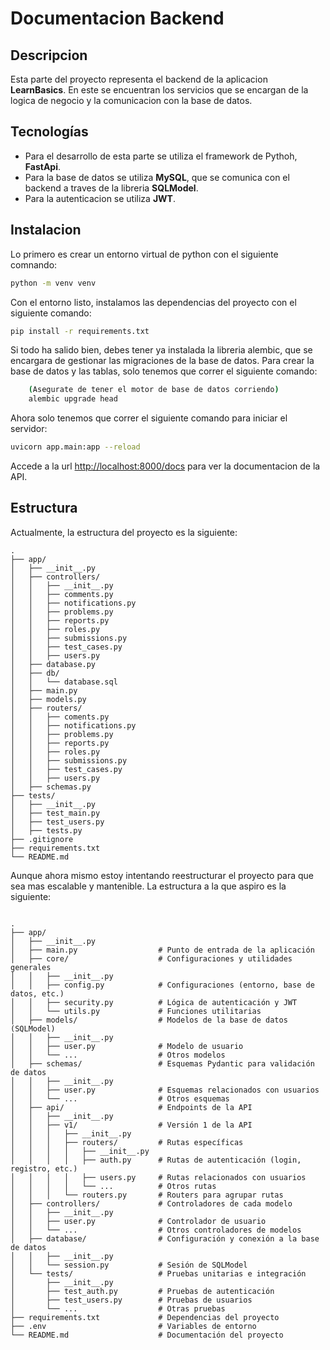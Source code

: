 # Documentacion Backend

## Descripcion
Esta parte del proyecto representa el backend de la aplicacion **LearnBasics**. En este se encuentran los servicios que se encargan de la logica de negocio y la comunicacion con la base de datos.

## Tecnologías
- Para el desarrollo de esta parte se utiliza el framework de Pythoh, **FastApi**.
- Para la base de datos se utiliza **MySQL**, que se comunica con el backend a traves de la libreria **SQLModel**.
- Para la autenticacion se utiliza **JWT**.

## Instalacion
Lo primero es crear un entorno virtual de python con el siguiente comnando:

``` bash
python -m venv venv
```

Con el entorno listo, instalamos las dependencias del proyecto con el siguiente comando:

``` bash
pip install -r requirements.txt
```

Si todo ha salido bien, debes tener ya instalada la libreria alembic, que se encargara de gestionar las migraciones de la base de datos. Para crear la base de datos y las tablas, solo tenemos que correr el siguiente comando:
``` bash
    (Asegurate de tener el motor de base de datos corriendo)
    alembic upgrade head
```

Ahora solo tenemos que correr el siguiente comando para iniciar el servidor:

``` bash
uvicorn app.main:app --reload
```
Accede a la url [http://localhost:8000/docs](http://localhost:8000/docs) para ver la documentacion de la API.



## Estructura

Actualmente, la estructura del proyecto es la siguiente:

``` textplain
.
├── app/
│   ├── __init__.py
│   ├── controllers/
│   │   ├── __init__.py
│   │   ├── comments.py
│   │   ├── notifications.py
│   │   ├── problems.py
│   │   ├── reports.py
│   │   ├── roles.py
│   │   ├── submissions.py
│   │   ├── test_cases.py
│   │   ├── users.py
│   ├── database.py
│   ├── db/
│   │   └── database.sql
│   ├── main.py
│   ├── models.py
│   ├── routers/
│   │   ├── coments.py
│   │   ├── notifications.py
│   │   ├── problems.py
│   │   ├── reports.py
│   │   ├── roles.py
│   │   ├── submissions.py
│   │   ├── test_cases.py
│   │   ├── users.py
│   ├── schemas.py
├── tests/
│   ├── __init__.py
│   ├── test_main.py
│   ├── test_users.py
│   ├── tests.py
├── .gitignore
├── requirements.txt
└── README.md
````

Aunque ahora mismo estoy intentando reestructurar el proyecto para que sea mas escalable y mantenible.
La estructura a la que aspiro es la siguiente:

``` textplain

.
├── app/
│   ├── __init__.py
│   ├── main.py                  # Punto de entrada de la aplicación
│   ├── core/                    # Configuraciones y utilidades generales
│   │   ├── __init__.py
│   │   ├── config.py            # Configuraciones (entorno, base de datos, etc.)
│   │   ├── security.py          # Lógica de autenticación y JWT
│   │   └── utils.py             # Funciones utilitarias
│   ├── models/                  # Modelos de la base de datos (SQLModel)
│   │   ├── __init__.py
│   │   ├── user.py              # Modelo de usuario
│   │   └── ...                  # Otros modelos
│   ├── schemas/                 # Esquemas Pydantic para validación de datos
│   │   ├── __init__.py
│   │   ├── user.py              # Esquemas relacionados con usuarios
│   │   └── ...                  # Otros esquemas
│   ├── api/                     # Endpoints de la API
│   │   ├── __init__.py
│   │   ├── v1/                  # Versión 1 de la API
│   │   │   ├── __init__.py
│   │   │   ├── routers/         # Rutas específicas
│   │   │   │   ├── __init__.py
│   │   │   │   ├── auth.py      # Rutas de autenticación (login, registro, etc.)
│   │   │   │   ├── users.py     # Rutas relacionados con usuarios
│   │   │   │   └── ...          # Otros rutas
│   │   │   └── routers.py       # Routers para agrupar rutas
│   ├── controllers/             # Controladores de cada modelo
│   │   ├── __init__.py
│   │   ├── user.py              # Controlador de usuario
│   │   └── ...                  # Otros controladores de modelos
│   ├── database/                # Configuración y conexión a la base de datos
│   │   ├── __init__.py
│   │   └── session.py           # Sesión de SQLModel
│   └── tests/                   # Pruebas unitarias e integración
│       ├── __init__.py
│       ├── test_auth.py         # Pruebas de autenticación
│       ├── test_users.py        # Pruebas de usuarios
│       └── ...                  # Otras pruebas
├── requirements.txt             # Dependencias del proyecto
├── .env                         # Variables de entorno
└── README.md                    # Documentación del proyecto
```